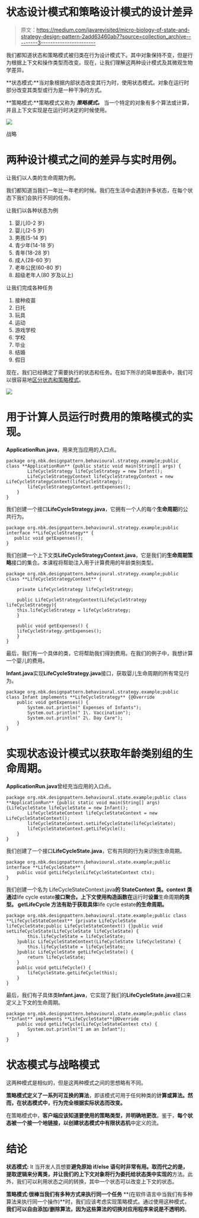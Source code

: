 # 状态设计模式和策略设计模式的设计差异

> 原文：<https://medium.com/javarevisited/micro-biology-of-state-and-strategy-design-pattern-2add63460ab7?source=collection_archive---------3----------------------->

我们都知道状态和策略模式被归类在行为设计模式下。其中对象保持不变，但是行为根据上下文和操作类型而改变。现在，让我们理解这两种设计模式及其微观生物学差异。

**状态模式:**当对象根据内部状态改变其行为时，使用状态模式。对象在运行时部分改变其类型或行为是一种干净的方式。

**策略模式:**策略模式又称为 ***策略模式。*** 当一个特定的对象有多个算法或计算，并且上下文实现是在运行时决定的时候使用。

[![](img/6db991a6452f9a0d4029ff5d48c8e593.png)](https://javarevisited.blogspot.com/2018/02/top-5-java-design-pattern-courses-for-developers.html)

战略

# 两种设计模式之间的差异与实时用例。

让我们以人类的生命周期为例。

我们都知道当我们一年比一年老的时候。我们在生活中会遇到许多状态，在每个状态下我们会执行不同的任务。

让我们以各种状态为例

1.  婴儿(0-2 岁)
2.  婴儿(2-5 岁)
3.  男孩(5-14 岁)
4.  青少年(14-18 岁)
5.  青年(18-28 岁)
6.  成人(28-60 岁)
7.  老年公民(60-80 岁)
8.  超级老年人(80 岁及以上)

让我们完成各种任务

1.  接种疫苗
2.  日托
3.  玩具
4.  运动
5.  游戏学校
6.  学校
7.  毕业
8.  结婚
9.  假日

现在，我们已经确定了需要执行的状态和任务。在如下所示的简单图表中，我们可以很容易地[区分状态和策略模式](http://javarevisited.blogspot.sg/2014/04/difference-between-state-and-strategy-design-pattern-java.html)。

[![](img/af0f6901e2836e3d12fb1000edec0b9b.png)](https://medium.com/swlh/5-free-object-oriented-programming-online-courses-for-programmers-156afd0a3a73)

# 用于计算人员运行时费用的策略模式的实现。

**ApplicationRun.java**，用来充当应用的入口点。

```
package org.nbk.designpattern.behavioural.strategy.example;public class **ApplicationRun** {public static void main(String[] args) {
        LifeCycleStrategy lifeCycleStrategy = new Infant();
        LifeCycleStrategyContext lifeCycleStrategyContext = new LifeCycleStrategyContext(lifeCycleStrategy);
        lifeCycleStrategyContext.getExpenses();
    }
}
```

我们创建一个接口**LifeCycleStrategy.java**，它拥有一个人的每个**生命周期**的公共行为。

```
package org.nbk.designpattern.behavioural.strategy.example;public interface **LifeCycleStrategy** {
   public void getExpenses();
}
```

我们创建一个上下文类**LifeCycleStrategyContext.java**，它是我们的**生命周期策略**接口的集合。本课程将帮助注入用于计算费用的年龄类别类型。

```
package org.nbk.designpattern.behavioural.strategy.example;public class **LifeCycleStrategyContext** {

    private LifeCycleStrategy lifeCycleStrategy;

    public LifeCycleStrategyContext(LifeCycleStrategy lifeCycleStrategy){
    this.lifeCycleStrategy = lifeCycleStrategy;
    }

    public void getExpenses() {
    lifeCycleStrategy.getExpenses();
    }
}
```

最后，我们有一个具体的类，它将帮助我们得到费用。在我们的例子中，我想计算一个婴儿的费用。

**Infant.java**实现**LifeCycleStrategy.java**接口，获取婴儿生命周期的所有常见行为。

```
package org.nbk.designpattern.behavioural.strategy.example;public class Infant implements **LifeCycleStrategy** {@Override
    public void getExpenses() {
        System.out.println(" Expenses of Infants");
        System.out.println(" 1\. Vaccination");
        System.out.println(" 2\. Day Care");
    }
}
```

# 实现状态设计模式以获取年龄类别组的生命周期。

**ApplicationRun.java**曾经充当应用的入口点。

```
package org.nbk.designpattern.behavioural.state.example;public class **ApplicationRun** {public static void main(String[] args) {LifeCycleState lifeCycleState = new Infant();
        LifeCycleStateContext lifeCycleStateContext = new LifeCycleStateContext();
        lifeCycleStateContext.setLifeCycleState(lifeCycleState);
        lifeCycleStateContext.getLifeCycle();
    }
}
```

我们创建了一个接口**LifeCycleState.java**，它有共同的行为来识别生命周期。

```
package org.nbk.designpattern.behavioural.state.example;public interface **LifeCycleState** {
    public void getLifeCycle(LifeCycleStateContext ctx);
}
```

我们创建一个名为 LifeCycleStateContext.java**的 **StateContext** 类。context 类通过**life cycle estate**接口聚合。上下文使用构造函数在**运行时**设置**生命周期**的类型。 **getLifeCycle** 方法有助于获取具体**life cycle estate**的生命周期。**

```
package org.nbk.designpattern.behavioural.state.example;public class **LifeCycleStateContext** {private LifeCycleState lifeCycleState;public LifeCycleStateContext() {}public void setLifeCycleState(LifeCycleState lifeCycleState) {
        this.lifeCycleState = lifeCycleState;
    }public LifeCycleStateContext(LifeCycleState lifeCycleState) {
        this.lifeCycleState = lifeCycleState;
    }public LifeCycleState getLifeCycleState() {
        return lifeCycleState;
    }
    public void getLifeCycle() {
        lifeCycleState.getLifeCycle(this);
    }
}
```

最后，我们有子具体类**Infant.java**，它实现了我们的**LifeCycleState.java**接口来定义上下文的生命周期。

```
package org.nbk.designpattern.behavioural.state.example;public class **Infant** implements **LifeCycleState**{@Override
    public void getLifeCycle(LifeCycleStateContext ctx) {
        System.out.println("I am an Infant");
    }
}
```

# 状态模式与战略模式

这两种模式是相似的，但是这两种模式之间的思想略有不同。

**策略模式定义了一系列可互换的算法**，即该模式可用于任何种类的**计算或算法。**然而，在**状态模式中，行为完全根据实际状态而改变。**

在策略模式中，**客户端应该知道要使用的策略类型，并明确地更改**。鉴于，**每个状态被一个接一个地链接，以创建状态模式中有限状态机**中定义的流。

# 结论

**状态模式:** It 当开发人员想要**避免原始 if/else 语句时非常有用。**取而代之的是，**提取逻辑来分离类**，并让我们的**上下文对象将行为委托给状态类中实现的**方法。此外，我们可以利用状态之间的转换，其中一个状态可以改变上下文的状态。

**策略模式:**很棒当我们有**多种方式来执行同一个任务** **(在软件语言中当我们有多种算法来执行同一个操作)**时，我们应该考虑实现策略模式。通过使用这种模式，**我们可以自由添加/删除算法，因为这些算法的切换对应用程序来说是不透明的**。